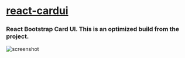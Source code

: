 # [react-cardui](https://thatbeautifuldream.github.io/react-cardui/)
### React Bootstrap Card UI. This is an optimized build from the project.

![screenshot](https://github.com/thatbeautifuldream/react-cardui/blob/gh-pages/Screenshot%20(1).png)
